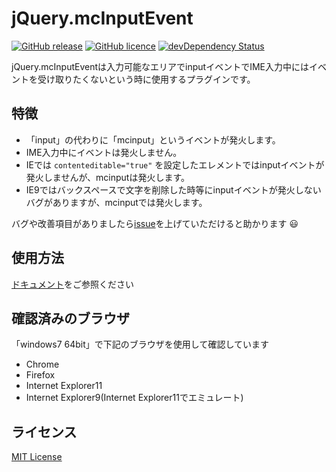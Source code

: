 # jQuery.mcInputEvent
[![GitHub release](https://img.shields.io/badge/release-v0.2.0-blue.svg?style=flat)](https://github.com/hrdaya/jQuery.mcInputEvent/releases)
[![GitHub licence](https://img.shields.io/badge/licence-MIT-blue.svg?style=flat)](https://github.com/hrdaya/jQuery.mcInputEvent/blob/master/LICENSE)
[![devDependency Status](https://david-dm.org/hrdaya/jQuery.mcInputEvent/dev-status.svg)](https://david-dm.org/hrdaya/jQuery.mcInputEvent#info=devDependencies)

jQuery.mcInputEventは入力可能なエリアでinputイベントでIME入力中にはイベントを受け取りたくないという時に使用するプラグインです。

## 特徴

 - 「input」の代わりに「mcinput」というイベントが発火します。
 - IME入力中にイベントは発火しません。
 - IEでは `contenteditable="true"` を設定したエレメントではinputイベントが発火しませんが、mcinputは発火します。
 - IE9ではバックスペースで文字を削除した時等にinputイベントが発火しないバグがありますが、mcinputでは発火します。

バグや改善項目がありましたら[issue](https://github.com/hrdaya/jQuery.mcInputEvent/issues)を上げていただけると助かります :smiley:

## 使用方法

[ドキュメント](http://hrdaya.github.io/jQuery.mcInputEvent/)をご参照ください

## 確認済みのブラウザ

「windows7 64bit」で下記のブラウザを使用して確認しています

 - Chrome
 - Firefox
 - Internet Explorer11
 - Internet Explorer9(Internet Explorer11でエミュレート)

## ライセンス

[MIT License](https://github.com/hrdaya/jQuery.mcInputEvent/blob/master/LICENSE)